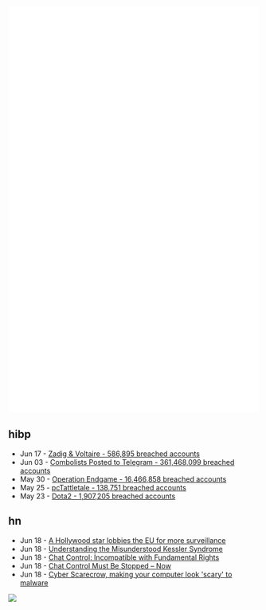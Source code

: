 ![Metrics](https://raw.githubusercontent.com/phixion/phixion/master/metrics.svg)

## hibp

<!--
for https://github.com/phixion/phixion/blob/main/.github/workflows/feeds.yml
-->
<!--START_SECTION:haveibeenpwnd-->
- Jun 17 - [Zadig & Voltaire - 586,895 breached accounts](https://haveibeenpwned.com/PwnedWebsites#ZadigVoltaire)
- Jun 03 - [Combolists Posted to Telegram - 361,468,099 breached accounts](https://haveibeenpwned.com/PwnedWebsites#TelegramCombolists)
- May 30 - [Operation Endgame - 16,466,858 breached accounts](https://haveibeenpwned.com/PwnedWebsites#OperationEndgame)
- May 25 - [pcTattletale - 138,751 breached accounts](https://haveibeenpwned.com/PwnedWebsites#pcTattletale)
- May 23 - [Dota2 - 1,907,205 breached accounts](https://haveibeenpwned.com/PwnedWebsites#Dota2)
<!--END_SECTION:haveibeenpwnd-->

## hn

<!--
for https://github.com/phixion/phixion/blob/main/.github/workflows/feeds.yml
-->
<!--START_SECTION:hn-->
- Jun 18 - [A Hollywood star lobbies the EU for more surveillance](https://netzpolitik.org/2022/dude-wheres-my-privacy-how-a-hollywood-star-lobbies-the-eu-for-more-surveillance/)
- Jun 18 - [Understanding the Misunderstood Kessler Syndrome](https://aerospaceamerica.aiaa.org/features/understanding-the-misunderstood-kessler-syndrome/)
- Jun 18 - [Chat Control: Incompatible with Fundamental Rights](https://freiheitsrechte.org/en/themen/digitale-grundrechte/chatkontrolle)
- Jun 18 - [Chat Control Must Be Stopped – Now](https://threema.ch/en/blog/posts/stop-chat-control)
- Jun 18 - [Cyber Scarecrow, making your computer look 'scary' to malware](https://www.cyberscarecrow.com/)
<!--END_SECTION:hn-->

<!--
for https://yhype.me
-->
![](https://hit.yhype.me/github/profile?user_id=13013670)
